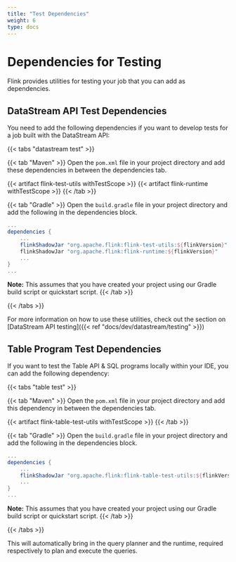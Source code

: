 ```yaml
---
title: "Test Dependencies"
weight: 6
type: docs
---
```

<!--
Licensed to the Apache Software Foundation (ASF) under one
or more contributor license agreements.  See the NOTICE file
distributed with this work for additional information
regarding copyright ownership.  The ASF licenses this file
to you under the Apache License, Version 2.0 (the
"License"); you may not use this file except in compliance
with the License.  You may obtain a copy of the License at

  http://www.apache.org/licenses/LICENSE-2.0

Unless required by applicable law or agreed to in writing,
software distributed under the License is distributed on an
"AS IS" BASIS, WITHOUT WARRANTIES OR CONDITIONS OF ANY
KIND, either express or implied.  See the License for the
specific language governing permissions and limitations
under the License.
-->

# Dependencies for Testing 

Flink provides utilities for testing your job that you can add as dependencies.

## DataStream API Test Dependencies

You need to add the following dependencies if you want to develop tests for a job built with the 
DataStream API:


{{< tabs "datastream test" >}}

{{< tab "Maven" >}}
Open the `pom.xml` file in your project directory and add these dependencies in between the dependencies tab.

{{< artifact flink-test-utils withTestScope >}}
{{< artifact flink-runtime withTestScope >}}
{{< /tab >}}

{{< tab "Gradle" >}}
Open the `build.gradle` file in your project directory and add the following in the dependencies block.
```gradle
...
dependencies {
    ...  
    flinkShadowJar "org.apache.flink:flink-test-utils:${flinkVersion}"
    flinkShadowJar "org.apache.flink:flink-runtime:${flinkVersion}"
    ...
}
...
```
**Note:** This assumes that you have created your project using our Gradle build script or quickstart script.
{{< /tab >}}

{{< /tabs >}}


For more information on how to use these utilities, check out the section on [DataStream API testing]({{< ref "docs/dev/datastream/testing" >}})

## Table Program Test Dependencies

If you want to test the Table API & SQL programs locally within your IDE, you can add the following 
dependency:

{{< tabs "table test" >}}

{{< tab "Maven" >}}
Open the `pom.xml` file in your project directory and add this dependency in between the dependencies tab.

{{< artifact flink-table-test-utils withTestScope >}}
{{< /tab >}}

{{< tab "Gradle" >}}
Open the `build.gradle` file in your project directory and add the following in the dependencies block.
```gradle
...
dependencies {
    ...  
    flinkShadowJar "org.apache.flink:flink-table-test-utils:${flinkVersion}"
    ...
}
...
```
**Note:** This assumes that you have created your project using our Gradle build script or quickstart script.
{{< /tab >}}

{{< /tabs >}}



This will automatically bring in the query planner and the runtime, required respectively to plan 
and execute the queries.
